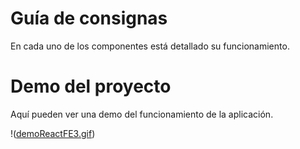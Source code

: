 # Guía de consignas

En cada uno de los componentes está detallado su funcionamiento.

# Demo del proyecto

Aquí pueden ver una demo del funcionamiento de la aplicación.

!([demoReactFE3.gif](https://raw.githubusercontent.com/Frontend-III/entregable-frontend-3-junio22/main/demoReactFE3.gif))
